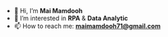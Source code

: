 - 👋 Hi, I’m **Mai Mamdooh**
- 👀 I’m interested in **RPA** & **Data Analytic**
- 📫 How to reach me: **maimamdooh71@gmail.com**

<!---
maiimamdooh/maiimamdooh is a ✨ special ✨ repository because its `README.md` (this file) appears on your GitHub profile.
You can click the Preview link to take a look at your changes.
--->
